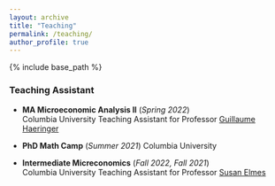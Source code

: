 ```yaml
---
layout: archive
title: "Teaching"
permalink: /teaching/
author_profile: true
---
```


{% include base_path %}


### Teaching Assistant

* **MA Microeconomic Analysis II** (*Spring 2022*)  
Columbia University 
Teaching Assistant for Professor [Guillaume Haeringer](https://sites.google.com/site/guillaumehaeringer/)

* **PhD Math Camp** (*Summer 2021*)
Columbia University

* **Intermediate Micreconomics** (*Fall 2022, Fall 2021*)  
Columbia University 
Teaching Assistant for Professor [Susan Elmes](https://econ.columbia.edu/econpeople/susan-elmes/)




